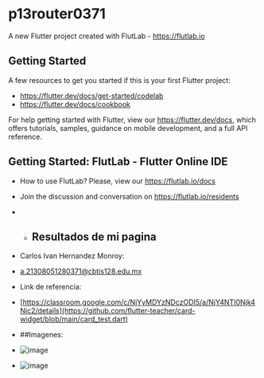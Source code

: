 # p13router0371

A new Flutter project created with FlutLab - https://flutlab.io

## Getting Started

A few resources to get you started if this is your first Flutter project:

- https://flutter.dev/docs/get-started/codelab
- https://flutter.dev/docs/cookbook

For help getting started with Flutter, view our
https://flutter.dev/docs, which offers tutorials,
samples, guidance on mobile development, and a full API reference.

## Getting Started: FlutLab - Flutter Online IDE

- How to use FlutLab? Please, view our https://flutlab.io/docs
- Join the discussion and conversation on https://flutlab.io/residents

- - ## Resultados de mi pagina

- Carlos Ivan Hernandez Monroy:
- a.21308051280371@cbtis128.edu.mx
- Link de referencia:
- [https://classroom.google.com/c/NjYyMDYzNDczODI5/a/NjY4NTI0Njk4Njc2/details](https://github.com/flutter-teacher/card-widget/blob/main/card_test.dart)

- ##Imagenes:
- ![image](https://github.com/Hernandezc128/p14_RutasDise_0371/assets/143743758/03b49b1f-c81b-47aa-8e8f-635fadb0c7eb)
- ![image](https://github.com/Hernandezc128/p14_RutasDise_0371/assets/143743758/299da127-da50-4276-b7fc-95d8a884b527)


